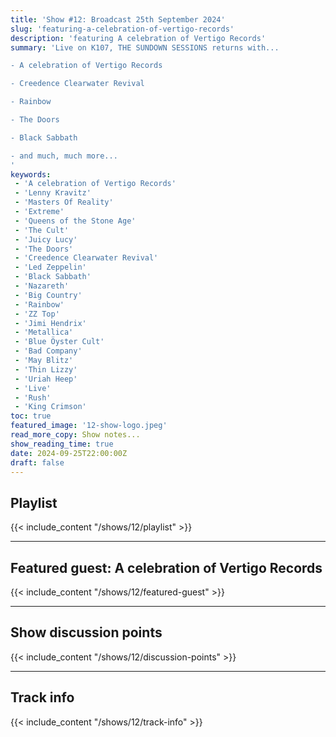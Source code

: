 ```yaml
---
title: 'Show #12: Broadcast 25th September 2024'
slug: 'featuring-a-celebration-of-vertigo-records'
description: 'featuring A celebration of Vertigo Records'
summary: 'Live on K107, THE SUNDOWN SESSIONS returns with...

- A celebration of Vertigo Records

- Creedence Clearwater Revival

- Rainbow

- The Doors

- Black Sabbath

- and much, much more...
'
keywords:
 - 'A celebration of Vertigo Records'
 - 'Lenny Kravitz'
 - 'Masters Of Reality'
 - 'Extreme'
 - 'Queens of the Stone Age'
 - 'The Cult'
 - 'Juicy Lucy'
 - 'The Doors'
 - 'Creedence Clearwater Revival'
 - 'Led Zeppelin'
 - 'Black Sabbath'
 - 'Nazareth'
 - 'Big Country'
 - 'Rainbow'
 - 'ZZ Top'
 - 'Jimi Hendrix'
 - 'Metallica'
 - 'Blue Öyster Cult'
 - 'Bad Company'
 - 'May Blitz'
 - 'Thin Lizzy'
 - 'Uriah Heep'
 - 'Live'
 - 'Rush'
 - 'King Crimson'
toc: true
featured_image: '12-show-logo.jpeg'
read_more_copy: Show notes...
show_reading_time: true
date: 2024-09-25T22:00:00Z
draft: false
---
```


## Playlist
{{< include_content "/shows/12/playlist" >}}

---

## Featured guest: A celebration of Vertigo Records
{{< include_content "/shows/12/featured-guest" >}}

---

## Show discussion points
{{< include_content "/shows/12/discussion-points" >}}

---

## Track info
{{< include_content "/shows/12/track-info" >}}
